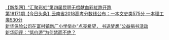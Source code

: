   
[【新华网】“汇聚彩虹”第四届昆明无偿献血彩虹跑开跑](http://www.dianyue.me/archives/994/d7i3j13yn8b71mil/)  
[第18171期【今日头条】云南省2018高考分数线公布：一本文史类575分 一本理工类530分](http://www.dianyue.me/archives/160/bb8s9y7afzvrzghg/)  
[新华保险公司在富村镇新厂小学举办“点亮希望， 书送梦想”公益捐书活动](http://www.dianyue.me/archives/507/9zijf13jxjorcn53/)  
[新华网评：“低价游”为何禁而不绝？](http://www.dianyue.me/archives/859/q8rdwmse5nje3psv/)